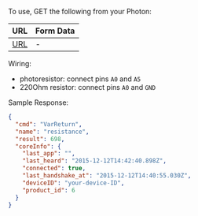 To use, GET the following from your Photon:

URL | Form Data
--- | ---
[URL](https://api.particle.io/v1/devices/your-device-ID-goes-here/resistance?access_token=your-access-token-goes-here) | -

Wiring:

* photoresistor: connect pins ```A0``` and ```A5```
* 220Ohm resistor: connect pins ```A0``` and ```GND``` 

Sample Response:

```json
{
  "cmd": "VarReturn",
  "name": "resistance",
  "result": 698,
  "coreInfo": {
    "last_app": "",
    "last_heard": "2015-12-12T14:42:40.898Z",
    "connected": true,
    "last_handshake_at": "2015-12-12T14:40:55.030Z",
    "deviceID": "your-device-ID",
    "product_id": 6
  }
}
```
